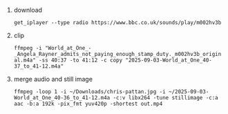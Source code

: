 
1. download

   `get_iplayer --type radio https://www.bbc.co.uk/sounds/play/m002hv3b`

2. clip

   `ffmpeg -i "World_at_One_-_Angela_Rayner_admits_not_paying_enough_stamp_duty._m002hv3b_original.m4a" -ss 40:37 -to 41:12 -c copy "2025-09-03-World_at_One_40-37_to_41-12.m4a"`

3. merge audio and still image

   `ffmpeg -loop 1 -i ~/Downloads/chris-pattan.jpg -i ~/2025-09-03-World_at_One_40-36_to_41-12.m4a -c:v libx264 -tune stillimage -c:a aac -b:a 192k -pix_fmt yuv420p -shortest out.mp4`


